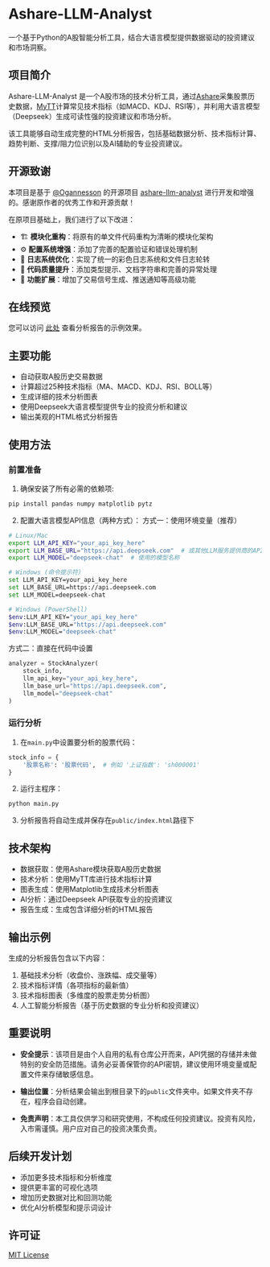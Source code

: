 # Ashare-LLM-Analyst

一个基于Python的A股智能分析工具，结合大语言模型提供数据驱动的投资建议和市场洞察。

## 项目简介

Ashare-LLM-Analyst 是一个A股市场的技术分析工具，通过[Ashare](https://github.com/mpquant/Ashare)采集股票历史数据，[MyTT](https://github.com/mpquant/MyTT)计算常见技术指标（如MACD、KDJ、RSI等），并利用大语言模型（Deepseek）生成可读性强的投资建议和市场分析。

该工具能够自动生成完整的HTML分析报告，包括基础数据分析、技术指标计算、趋势判断、支撑/阻力位识别以及AI辅助的专业投资建议。

## 开源致谢

本项目是基于 [@Ogannesson](https://github.com/Ogannesson) 的开源项目 [ashare-llm-analyst](https://github.com/Ogannesson/ashare-llm-analyst) 进行开发和增强的。感谢原作者的优秀工作和开源贡献！

在原项目基础上，我们进行了以下改进：
- 🏗️ **模块化重构**：将原有的单文件代码重构为清晰的模块化架构
- ⚙️ **配置系统增强**：添加了完善的配置验证和错误处理机制
- 📝 **日志系统优化**：实现了统一的彩色日志系统和文件日志轮转
- 🔧 **代码质量提升**：添加类型提示、文档字符串和完善的异常处理
- 🎯 **功能扩展**：增加了交易信号生成、推送通知等高级功能

## 在线预览

您可以访问 [此处](https://ala.oganneson.com) 查看分析报告的示例效果。

## 主要功能

- 自动获取A股历史交易数据
- 计算超过25种技术指标（MA、MACD、KDJ、RSI、BOLL等）
- 生成详细的技术分析图表
- 使用Deepseek大语言模型提供专业的投资分析和建议
- 输出美观的HTML格式分析报告

## 使用方法

### 前置准备

1. 确保安装了所有必需的依赖项:
```bash
pip install pandas numpy matplotlib pytz
```

2. 配置大语言模型API信息（两种方式）： 方式一：使用环境变量（推荐）
```bash
# Linux/Mac
export LLM_API_KEY="your_api_key_here"
export LLM_BASE_URL="https://api.deepseek.com"  # 或其他LLM服务提供商的API地址
export LLM_MODEL="deepseek-chat"  # 使用的模型名称

# Windows (命令提示符)
set LLM_API_KEY=your_api_key_here
set LLM_BASE_URL=https://api.deepseek.com
set LLM_MODEL=deepseek-chat

# Windows (PowerShell)
$env:LLM_API_KEY="your_api_key_here"
$env:LLM_BASE_URL="https://api.deepseek.com"
$env:LLM_MODEL="deepseek-chat"
```
方式二：直接在代码中设置
```python
analyzer = StockAnalyzer(
    stock_info, 
    llm_api_key="your_api_key_here",
    llm_base_url="https://api.deepseek.com",
    llm_model="deepseek-chat"
)
```

### 运行分析

1. 在`main.py`中设置要分析的股票代码：
```python
stock_info = {
    '股票名称': '股票代码',  # 例如 '上证指数': 'sh000001'
}
```

2. 运行主程序：
```bash
python main.py
```

3. 分析报告将自动生成并保存在`public/index.html`路径下

## 技术架构

- 数据获取：使用Ashare模块获取A股历史数据
- 技术分析：使用MyTT库进行技术指标计算
- 图表生成：使用Matplotlib生成技术分析图表
- AI分析：通过Deepseek API获取专业的投资建议
- 报告生成：生成包含详细分析的HTML报告

## 输出示例

生成的分析报告包含以下内容：

1. 基础技术分析（收盘价、涨跌幅、成交量等）
2. 技术指标详情（各项指标的最新值）
3. 技术指标图表（多维度的股票走势分析图）
4. 人工智能分析报告（基于历史数据的专业分析和投资建议）

## 重要说明

- **安全提示**：该项目是由个人自用的私有仓库公开而来，API凭据的存储并未做特别的安全防范措施。请务必妥善保管你的API密钥，建议使用环境变量或配置文件来存储敏感信息。

- **输出位置**：分析结果会输出到根目录下的`public`文件夹中。如果文件夹不存在，程序会自动创建。

- **免责声明**：本工具仅供学习和研究使用，不构成任何投资建议。投资有风险，入市需谨慎。用户应对自己的投资决策负责。

## 后续开发计划

- 添加更多技术指标和分析维度
- 提供更丰富的可视化选项
- 增加历史数据对比和回测功能
- 优化AI分析模型和提示词设计

## 许可证

[MIT License](LICENSE)
